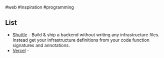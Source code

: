 #web #inspiration #programming 

## List

- [Shuttle](https://www.shuttle.rs/) - Build & ship a backend without writing any infrastructure files. Instead get your infrastructure definitions from your code function signatures and annotations.
- [Vercel](https://vercel.com/) - 